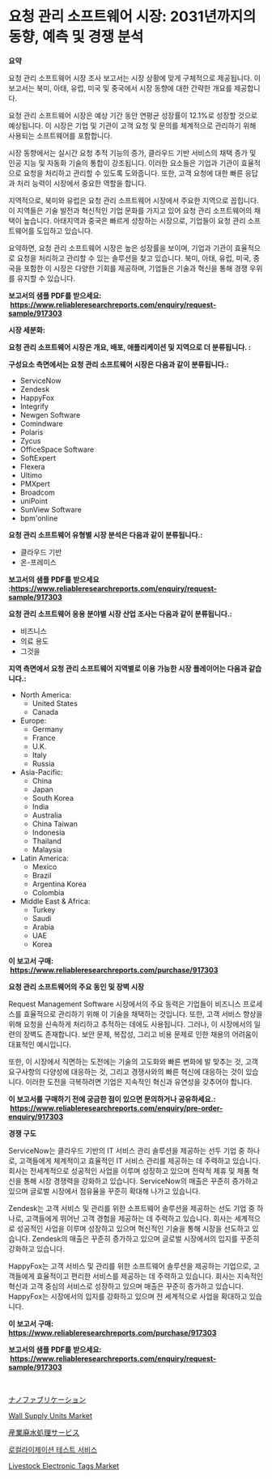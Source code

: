 <p><h1>요청 관리 소프트웨어 시장: 2031년까지의 동향, 예측 및 경쟁 분석</h1></p><p><strong>요약</strong></p>
<p><p>요청 관리 소프트웨어 시장 조사 보고서는 시장 상황에 맞게 구체적으로 제공됩니다. 이 보고서는 북미, 아태, 유럽, 미국 및 중국에서 시장 동향에 대한 간략한 개요를 제공합니다. </p><p>요청 관리 소프트웨어 시장은 예상 기간 동안 연평균 성장률이 12.1%로 성장할 것으로 예상됩니다. 이 시장은 기업 및 기관이 고객 요청 및 문의를 체계적으로 관리하기 위해 사용되는 소프트웨어를 포함합니다. </p><p>시장 동향에서는 실시간 요청 추적 기능의 증가, 클라우드 기반 서비스의 채택 증가 및 인공 지능 및 자동화 기술의 통합이 강조됩니다. 이러한 요소들은 기업과 기관이 효율적으로 요청을 처리하고 관리할 수 있도록 도와줍니다. 또한, 고객 요청에 대한 빠른 응답과 처리 능력이 시장에서 중요한 역할을 합니다.</p><p>지역적으로, 북미와 유럽은 요청 관리 소프트웨어 시장에서 주요한 지역으로 꼽힙니다. 이 지역들은 기술 발전과 혁신적인 기업 문화를 가지고 있어 요청 관리 소프트웨어의 채택이 높습니다. 아태지역과 중국은 빠르게 성장하는 시장으로, 기업들이 요청 관리 소프트웨어를 도입하고 있습니다. </p><p>요약하면, 요청 관리 소프트웨어 시장은 높은 성장률을 보이며, 기업과 기관이 효율적으로 요청을 처리하고 관리할 수 있는 솔루션을 찾고 있습니다. 북미, 아태, 유럽, 미국, 중국을 포함한 이 시장은 다양한 기회를 제공하며, 기업들은 기술과 혁신을 통해 경쟁 우위를 유지할 수 있습니다.</p></p>
<p><strong>보고서의 샘플 PDF를 받으세요: &nbsp;<a href="https://www.reliableresearchreports.com/enquiry/request-sample/917303">https://www.reliableresearchreports.com/enquiry/request-sample/917303</a></strong></p>
<p><strong>시장 세분화:</strong></p>
<p><strong> 요청 관리 소프트웨어 시장은 개요, 배포, 애플리케이션 및 지역으로 더 분류됩니다. :</strong></p>
<p><strong>구성요소 측면에서는 요청 관리 소프트웨어 시장은 다음과 같이 분류됩니다.:</strong></p>
<p><ul><li>ServiceNow</li><li>Zendesk</li><li>HappyFox</li><li>Integrify</li><li>Newgen Software</li><li>Comindware</li><li>Polaris</li><li>Zycus</li><li>OfficeSpace Software</li><li>SoftExpert</li><li>Flexera</li><li>Ultimo</li><li>PMXpert</li><li>Broadcom</li><li>uniPoint</li><li>SunView Software</li><li>bpm'online</li></ul></p>
<p><strong> 요청 관리 소프트웨어 유형별 시장 분석은 다음과 같이 분류됩니다.:</strong></p>
<p><ul><li>클라우드 기반</li><li>온-프레미스</li></ul></p>
<p><strong>보고서의 샘플 PDF를 받으세요 :<a href="https://www.reliableresearchreports.com/enquiry/request-sample/917303">https://www.reliableresearchreports.com/enquiry/request-sample/917303</a></strong></p>
<p><strong> 요청 관리 소프트웨어 응용 분야별 시장 산업 조사는 다음과 같이 분류됩니다.:</strong></p>
<p><ul><li>비즈니스</li><li>의료 용도</li><li>그것을</li></ul></p>
<p><strong>지역 측면에서 요청 관리 소프트웨어 지역별로 이용 가능한 시장 플레이어는 다음과 같습니다.:</strong></p>
<p><ul>
    <li>
        North America:
        <ul>
            <li>United States</li>
            <li>Canada</li>
        </ul>
    </li>
    <li>
        Europe:
        <ul>
            <li>Germany</li>
            <li>France</li>
            <li>U.K.</li>
            <li>Italy</li>
            <li>Russia</li>
        </ul>
    </li>
    <li>
        Asia-Pacific:
        <ul>
            <li>China</li>
            <li>Japan</li>
            <li>South Korea</li>
            <li>India</li>
            <li>Australia</li>
            <li>China Taiwan</li>
            <li>Indonesia</li>
            <li>Thailand</li>
            <li>Malaysia</li>
        </ul>
    </li>
    <li>
        Latin America:
        <ul>
            <li>Mexico</li>
            <li>Brazil</li>
            <li>Argentina Korea</li>
            <li>Colombia</li>
        </ul>
    </li>
    <li>
        Middle East & Africa:
        <ul>
            <li>Turkey</li>
            <li>Saudi</li>
            <li>Arabia</li>
            <li>UAE</li>
            <li>Korea</li>
        </ul>
    </li>
    </ul></p>
<p><strong>이 보고서 구매: &nbsp;<a href="https://www.reliableresearchreports.com/purchase/917303">https://www.reliableresearchreports.com/purchase/917303</a></strong></p>
<p><strong>요청 관리 소프트웨어의 주요 동인 및 장벽 시장</strong></p>
<p><p>Request Management Software 시장에서의 주요 동력은 기업들이 비즈니스 프로세스를 효율적으로 관리하기 위해 이 기술을 채택하는 것입니다. 또한, 고객 서비스 향상을 위해 요청을 신속하게 처리하고 추적하는 데에도 사용됩니다. 그러나, 이 시장에서의 일련의 장벽도 존재합니다. 보안 문제, 복잡성, 그리고 비용 문제로 인한 채용의 어려움이 대표적인 예시입니다.</p><p>또한, 이 시장에서 직면하는 도전에는 기술의 고도화와 빠른 변화에 발 맞추는 것, 고객 요구사항의 다양성에 대응하는 것, 그리고 경쟁사와의 빠른 혁신에 대응하는 것이 있습니다. 이러한 도전을 극복하려면 기업은 지속적인 혁신과 유연성을 갖추어야 합니다.</p></p>
<p><strong>이 보고서를 구매하기 전에 궁금한 점이 있으면 문의하거나 공유하세요.: &nbsp;<a href="https://www.reliableresearchreports.com/enquiry/pre-order-enquiry/917303">https://www.reliableresearchreports.com/enquiry/pre-order-enquiry/917303</a></strong></p>
<p><strong>경쟁 구도</strong></p>
<p><p>ServiceNow는 클라우드 기반의 IT 서비스 관리 솔루션을 제공하는 선두 기업 중 하나로, 고객들에게 체계적이고 효율적인 IT 서비스 관리를 제공하는 데 주력하고 있습니다. 회사는 전세계적으로 성공적인 사업을 이루며 성장하고 있으며 전략적 제휴 및 제품 혁신을 통해 시장 경쟁력을 강화하고 있습니다. ServiceNow의 매출은 꾸준히 증가하고 있으며 글로벌 시장에서 점유율을 꾸준히 확대해 나가고 있습니다.</p><p>Zendesk는 고객 서비스 및 관리를 위한 소프트웨어 솔루션을 제공하는 선도 기업 중 하나로, 고객들에게 뛰어난 고객 경험을 제공하는 데 주력하고 있습니다. 회사는 세계적으로 성공적인 사업을 이루며 성장하고 있으며 혁신적인 기술을 통해 시장을 선도하고 있습니다. Zendesk의 매출은 꾸준히 증가하고 있으며 글로벌 시장에서의 입지를 꾸준히 강화하고 있습니다.</p><p>HappyFox는 고객 서비스 및 관리를 위한 소프트웨어 솔루션을 제공하는 기업으로, 고객들에게 효율적이고 편리한 서비스를 제공하는 데 주력하고 있습니다. 회사는 지속적인 혁신과 고객 중심의 서비스로 성장하고 있으며 매출은 꾸준히 증가하고 있습니다. HappyFox는 시장에서의 입지를 강화하고 있으며 전 세계적으로 사업을 확대하고 있습니다.</p></p>
<p><strong>이 보고서 구매: &nbsp; <a href="https://www.reliableresearchreports.com/purchase/917303">https://www.reliableresearchreports.com/purchase/917303</a></strong></p>
<p><strong>보고서의 샘플 PDF를 받으세요: &nbsp;<a href="https://www.reliableresearchreports.com/enquiry/request-sample/917303">https://www.reliableresearchreports.com/enquiry/request-sample/917303</a></strong><strong></strong></p>
<p>&nbsp;</p>
<p><p><a href="https://github.com/ppmazlotr77499/Market-Research-Report-List-1/blob/main/7225797183213.md">ナノファブリケーション</a></p><p><a href="https://github.com/prosalinda88/Market-Research-Report-List-3/blob/main/wall-supply-units-market.md">Wall Supply Units Market</a></p><p><a href="https://github.com/joaejkdzgyljvo6/Market-Research-Report-List-1/blob/main/5498882183214.md">産業廃水処理サービス</a></p><p><a href="https://github.com/idcefvhkdut6/Market-Research-Report-List-1/blob/main/1797324183268.md">로컬라이제이션 테스트 서비스</a></p><p><a href="https://issuu.com/reportprime-2/docs/livestock-electronic-tags-market-size-2030.pptx">Livestock Electronic Tags Market</a></p></p>